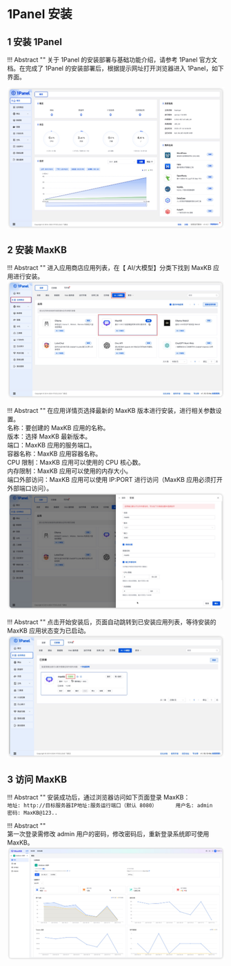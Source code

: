 # 1Panel 安装

## 1 安装 1Panel
!!! Abstract "" 
    关于 1Panel 的安装部署与基础功能介绍，请参考 1Panel 官方文档。在完成了 1Panel 的安装部署后，根据提示网址打开浏览器进入 1Panel，如下界面。    

![1panel](../img/index/1panel.jpg)

## 2 安装 MaxKB 

!!! Abstract "" 
    进入应用商店应用列表，在【 AI/大模型】分类下找到 MaxKB 应用进行安装。    
![1panel-maxkb](../img/index/1panel_maxkb.jpg)    


!!! Abstract "" 
    在应用详情页选择最新的 MaxKB 版本进行安装，进行相关参数设置。   
    名称：要创建的 MaxKB 应用的名称。   
    版本：选择 MaxKB 最新版本。   
    端口：MaxKB 应用的服务端口。   
    容器名称：MaxKB 应用容器名称。    
    CPU 限制：MaxKB 应用可以使用的 CPU 核心数。   
    内存限制：MaxKB 应用可以使用的内存大小。    
    端口外部访问：MaxKB 应用可以使用 IP:PORT 进行访问（MaxKB 应用必须打开外部端口访问）。    
![maxkb-setting](../img/index/maxkb_setting.jpg)

!!! Abstract "" 
    点击开始安装后，页面自动跳转到已安装应用列表，等待安装的 MaxKB 应用状态变为已启动。   
![maxkb启动](../img/index/maxkb-start.jpg)    

## 3 访问 MaxKB 


!!! Abstract "" 
    安装成功后，通过浏览器访问如下页面登录 MaxKB：   
    ```
    地址: http://目标服务器IP地址:服务运行端口（默认 8080）     
    用户名: admin    
    密码: MaxKB@123..
    ```

!!! Abstract ""     
    第一次登录需修改 admin 用户的密码，修改密码后，重新登录系统即可使用 MaxKB。   
![登录成功](../img/index/UI.jpg)